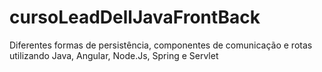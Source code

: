 # cursoLeadDellJavaFrontBack
Diferentes formas de persistência, componentes de comunicação e rotas utilizando Java, Angular, Node.Js, Spring e Servlet
